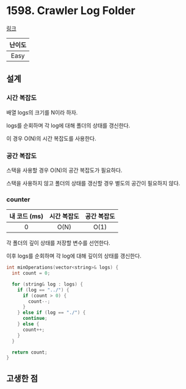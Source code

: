 # 1598. Crawler Log Folder

[링크](https://leetcode.com/problems/crawler-log-folder/description/)

| 난이도 |
| :----: |
|  Easy  |

## 설계

### 시간 복잡도

배열 logs의 크기를 N이라 하자.

logs를 순회하며 각 log에 대해 폴더의 상태를 갱신한다.

이 경우 O(N)의 시간 복잡도를 사용한다.

### 공간 복잡도

스택을 사용할 경우 O(N)의 공간 복잡도가 필요하다.

스택을 사용하지 않고 폴더의 상태를 갱신할 경우 별도의 공간이 필요하지 않다.

### counter

| 내 코드 (ms) | 시간 복잡도 | 공간 복잡도 |
| :----------: | :---------: | :---------: |
|      0       |    O(N)     |    O(1)     |

각 폴더의 깊이 상태를 저장할 변수를 선언한다.

이후 logs를 순회하며 각 log에 대해 깊이의 상태를 갱신한다.

```cpp
int minOperations(vector<string>& logs) {
  int count = 0;

  for (string& log : logs) {
    if (log == "../") {
      if (count > 0) {
        count--;
      }
    } else if (log == "./") {
      continue;
    } else {
      count++;
    }
  }

  return count;
}
```

## 고생한 점
